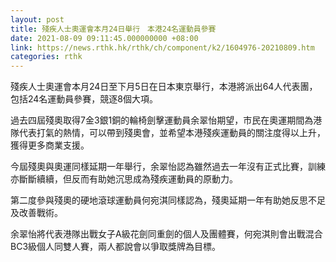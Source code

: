 ```yaml
---
layout: post
title: 殘疾人士奧運會本月24日舉行　本港24名運動員參賽
date: 2021-08-09 09:11:45.000000000 +08:00
link: https://news.rthk.hk/rthk/ch/component/k2/1604976-20210809.htm
categories: rthk
---
```


殘疾人士奧運會本月24日至下月5日在日本東京舉行，本港將派出64人代表團，包括24名運動員參賽，競逐8個大項。

過去四屆殘奧取得7金3銀1銅的輪椅劍擊運動員余翠怡期望，市民在奧運期間為港隊代表打氣的熱情，可以帶到殘奧會，並希望本港殘疾運動員的關注度得以上升，獲得更多商業支援。

今屆殘奧與奧運同樣延期一年舉行，余翠怡認為雖然過去一年沒有正式比賽，訓練亦斷斷續續，但反而有助她沉思成為殘疾運動員的原動力。

第二度參與殘奧的硬地滾球運動員何宛淇同樣認為，殘奧延期一年有助她反思不足及改善戰術。

余翠怡將代表港隊出戰女子A級花劍同重劍的個人及團體賽，何宛淇則會出戰混合BC3級個人同雙人賽，兩人都說會以爭取獎牌為目標。

